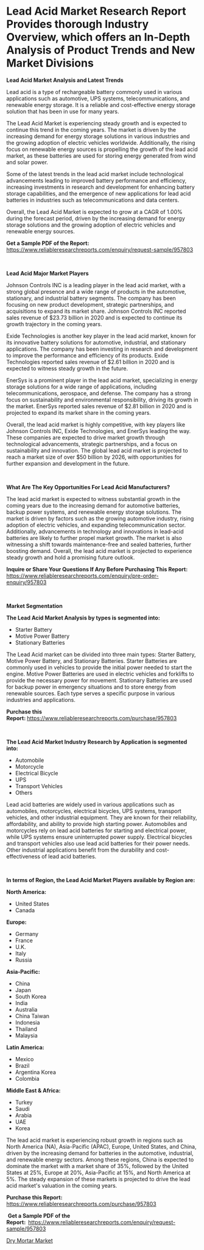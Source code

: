 <p><h1>Lead Acid Market Research Report Provides thorough Industry Overview, which offers an In-Depth Analysis of Product Trends and New Market Divisions</h1></p><p><strong>Lead Acid Market Analysis and Latest Trends</strong></p>
<p><p>Lead acid is a type of rechargeable battery commonly used in various applications such as automotive, UPS systems, telecommunications, and renewable energy storage. It is a reliable and cost-effective energy storage solution that has been in use for many years.</p><p>The Lead Acid Market is experiencing steady growth and is expected to continue this trend in the coming years. The market is driven by the increasing demand for energy storage solutions in various industries and the growing adoption of electric vehicles worldwide. Additionally, the rising focus on renewable energy sources is propelling the growth of the lead acid market, as these batteries are used for storing energy generated from wind and solar power.</p><p>Some of the latest trends in the lead acid market include technological advancements leading to improved battery performance and efficiency, increasing investments in research and development for enhancing battery storage capabilities, and the emergence of new applications for lead acid batteries in industries such as telecommunications and data centers.</p><p>Overall, the Lead Acid Market is expected to grow at a CAGR of 1.00% during the forecast period, driven by the increasing demand for energy storage solutions and the growing adoption of electric vehicles and renewable energy sources.</p></p>
<p><strong>Get a Sample PDF of the Report:&nbsp;</strong> <a href="https://www.reliableresearchreports.com/enquiry/request-sample/957803">https://www.reliableresearchreports.com/enquiry/request-sample/957803</a></p>
<p>&nbsp;</p>
<p><strong>Lead Acid Major Market Players</strong></p>
<p><p>Johnson Controls INC is a leading player in the lead acid market, with a strong global presence and a wide range of products in the automotive, stationary, and industrial battery segments. The company has been focusing on new product development, strategic partnerships, and acquisitions to expand its market share. Johnson Controls INC reported sales revenue of $23.73 billion in 2020 and is expected to continue its growth trajectory in the coming years.</p><p>Exide Technologies is another key player in the lead acid market, known for its innovative battery solutions for automotive, industrial, and stationary applications. The company has been investing in research and development to improve the performance and efficiency of its products. Exide Technologies reported sales revenue of $2.61 billion in 2020 and is expected to witness steady growth in the future.</p><p>EnerSys is a prominent player in the lead acid market, specializing in energy storage solutions for a wide range of applications, including telecommunications, aerospace, and defense. The company has a strong focus on sustainability and environmental responsibility, driving its growth in the market. EnerSys reported sales revenue of $2.81 billion in 2020 and is projected to expand its market share in the coming years.</p><p>Overall, the lead acid market is highly competitive, with key players like Johnson Controls INC, Exide Technologies, and EnerSys leading the way. These companies are expected to drive market growth through technological advancements, strategic partnerships, and a focus on sustainability and innovation. The global lead acid market is projected to reach a market size of over $50 billion by 2026, with opportunities for further expansion and development in the future.</p></p>
<p>&nbsp;</p>
<p><strong>What Are The Key Opportunities For Lead Acid Manufacturers?</strong></p>
<p><p>The lead acid market is expected to witness substantial growth in the coming years due to the increasing demand for automotive batteries, backup power systems, and renewable energy storage solutions. The market is driven by factors such as the growing automotive industry, rising adoption of electric vehicles, and expanding telecommunication sector. Additionally, advancements in technology and innovations in lead-acid batteries are likely to further propel market growth. The market is also witnessing a shift towards maintenance-free and sealed batteries, further boosting demand. Overall, the lead acid market is projected to experience steady growth and hold a promising future outlook.</p></p>
<p><strong>Inquire or Share Your Questions If Any Before Purchasing This Report:</strong> <a href="https://www.reliableresearchreports.com/enquiry/pre-order-enquiry/957803">https://www.reliableresearchreports.com/enquiry/pre-order-enquiry/957803</a></p>
<p>&nbsp;</p>
<p><strong>Market Segmentation</strong></p>
<p><strong>The Lead Acid Market Analysis by types is segmented into:</strong></p>
<p><ul><li>Starter Battery</li><li>Motive Power Battery</li><li>Stationary Batteries</li></ul></p>
<p><p>The Lead Acid market can be divided into three main types: Starter Battery, Motive Power Battery, and Stationary Batteries. Starter Batteries are commonly used in vehicles to provide the initial power needed to start the engine. Motive Power Batteries are used in electric vehicles and forklifts to provide the necessary power for movement. Stationary Batteries are used for backup power in emergency situations and to store energy from renewable sources. Each type serves a specific purpose in various industries and applications.</p></p>
<p><strong>Purchase this Report:&nbsp;</strong><a href="https://www.reliableresearchreports.com/purchase/957803">https://www.reliableresearchreports.com/purchase/957803</a></p>
<p>&nbsp;</p>
<p><strong>The Lead Acid Market Industry Research by Application is segmented into:</strong></p>
<p><ul><li>Automobile</li><li>Motorcycle</li><li>Electrical Bicycle</li><li>UPS</li><li>Transport Vehicles</li><li>Others</li></ul></p>
<p><p>Lead acid batteries are widely used in various applications such as automobiles, motorcycles, electrical bicycles, UPS systems, transport vehicles, and other industrial equipment. They are known for their reliability, affordability, and ability to provide high starting power. Automobiles and motorcycles rely on lead acid batteries for starting and electrical power, while UPS systems ensure uninterrupted power supply. Electrical bicycles and transport vehicles also use lead acid batteries for their power needs. Other industrial applications benefit from the durability and cost-effectiveness of lead acid batteries.</p></p>
<p>&nbsp;</p>
<p><strong>In terms of Region, the Lead Acid Market Players available by Region are:</strong></p>
<p>
    <p> <strong> North America: </strong>
        <ul>
            <li>United States</li>
            <li>Canada</li>
        </ul>
        </p> 
    <p> <strong> Europe: </strong>
        <ul>
            <li>Germany</li>
            <li>France</li>
            <li>U.K.</li>
            <li>Italy</li>
            <li>Russia</li>
        </ul>
        </p> 
    <p> <strong> Asia-Pacific: </strong>
        <ul>
            <li>China</li>
            <li>Japan</li>
            <li>South Korea</li>
            <li>India</li>
            <li>Australia</li>
            <li>China Taiwan</li>
            <li>Indonesia</li>
            <li>Thailand</li>
            <li>Malaysia</li>
        </ul>
        </p> 
    <p> <strong> Latin America: </strong>
        <ul>
            <li>Mexico</li>
            <li>Brazil</li>
            <li>Argentina Korea</li>
            <li>Colombia</li>
        </ul>
        </p> 
    <p> <strong> Middle East & Africa: </strong>
        <ul>
            <li>Turkey</li>
            <li>Saudi</li>
            <li>Arabia</li>
            <li>UAE</li>
            <li>Korea</li>
        </ul>
    </p>
    </p>
<p><p>The lead acid market is experiencing robust growth in regions such as North America (NA), Asia-Pacific (APAC), Europe, United States, and China, driven by the increasing demand for batteries in the automotive, industrial, and renewable energy sectors. Among these regions, China is expected to dominate the market with a market share of 35%, followed by the United States at 25%, Europe at 20%, Asia-Pacific at 15%, and North America at 5%. The steady expansion of these markets is projected to drive the lead acid market's valuation in the coming years.</p></p>
<p><strong>Purchase this Report: </strong><a href="https://www.reliableresearchreports.com/purchase/957803">https://www.reliableresearchreports.com/purchase/957803</a></p>
<p>&nbsp;<strong>Get a Sample PDF of the Report:&nbsp;&nbsp;</strong><a href="https://www.reliableresearchreports.com/enquiry/request-sample/957803">https://www.reliableresearchreports.com/enquiry/request-sample/957803</a></p>
<p><strong></strong></p>
<p><p><a href="https://noble-drawer-34c.notion.site/Decoding-the-Dry-Mortar-Market-A-Deep-Dive-into-the-Latest-Market-Trends-Market-Segmentation-and--e605288cd6ed42d9b9cc333a8610ce48">Dry Mortar Market</a></p></p>